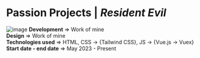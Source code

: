 # Passion Projects | _Resident Evil_
![image](https://github.com/Sina-Hosseini-GST/resident-evil-fa/assets/61265518/22c98673-7c8b-4a78-9032-f890b08262d7)
**Development** => Work of mine  
**Design** => Work of mine  
**Technologies used** => HTML, CSS -> {Tailwind CSS}, JS -> {Vue.js -> Vuex}  
**Start date - end date** => May 2023 - Present
